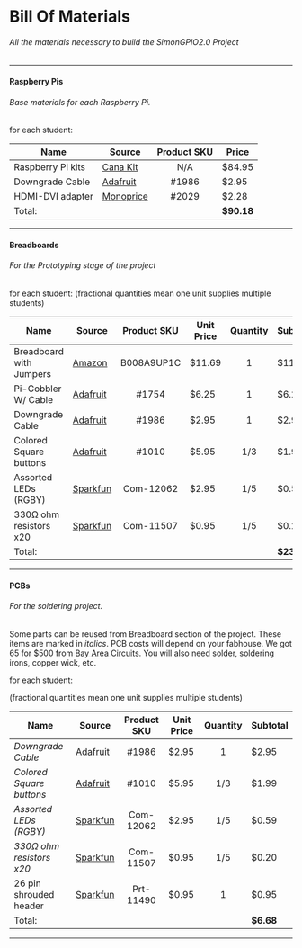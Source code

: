 Bill Of Materials
=================

###### All the materials necessary to build the SimonGPIO2.0 Project

--------------------------------------------------------------------

#### Raspberry Pis
###### Base materials for each Raspberry Pi.
for each student:

| Name              | Source         | Product SKU  | Price      |
| ----------------- | -------------- |:------------:| ---------- |
| Raspberry Pi kits | [Cana Kit][1]  |      N/A     | $84.95     |
| Downgrade Cable   | [Adafruit][2]  |     #1986    | $2.95      |
| HDMI-DVI adapter  | [Monoprice][3] |     #2029    | $2.28      |
| Total:            |                |              | **$90.18** |

[1]: http://www.canakit.com/raspberry-pi-starter-kit.html
[2]: https://www.adafruit.com/products/1986
[3]: http://www.monoprice.com/Product?c_id=104&cp_id=10419&cs_id=1041902&p_id=2029&seq=1&format=2

-----------------

#### Breadboards
###### For the Prototyping stage of the project
for each student:
(fractional quantities mean one unit supplies multiple students)

| Name                   | Source        | Product SKU  | Unit Price  | Quantity | Subtotal   |
| ---------------------- | ------------- |:------------:| ----------- |:--------:| ---------- |
| Breadboard with Jumpers| [Amazon][4]   |  B008A9UP1C  | $11.69      |     1    | $11.69     |
| Pi-Cobbler W/ Cable    | [Adafruit][5] |    #1754     | $6.25       |     1    | $6.25      |
| Downgrade Cable        | [Adafruit][6] |    #1986     | $2.95       |     1    | $2.95      |     
| Colored Square buttons | [Adafruit][7] |    #1010     | $5.95       |    1/3   | $1.99      |
| Assorted LEDs (RGBY)   | [Sparkfun][8] |   Com-12062  | $2.95       |    1/5   | $0.59      |
| 330Ω ohm resistors x20 | [Sparkfun][9] |   Com-11507  | $0.95       |    1/5   | $0.20      |
| Total:                 |               |              |             |          | **$23.67** |

[4]: http://www.amazon.com/microtivity-830-point-Experiment-Breadboard-Jumper/dp/B008A9UP1C
[5]: http://www.adafruit.com/products/1754
[6]: http://www.adafruit.com/products/1986
[7]: http://www.adafruit.com/products/1010
[8]: https://www.sparkfun.com/products/12062
[9]: https://www.sparkfun.com/products/11507

------------------

#### PCBs
###### For the soldering project.

 Some parts can be reused from Breadboard section of the project. These items are marked in *italics*. PCB costs will depend on your fabhouse. We got 65 for $500 from [Bay Area Circuits][11]. You will also need solder, soldering irons, copper wick, etc.
 
for each student:

(fractional quantities mean one unit supplies multiple students)


| Name                   | Source        | Product SKU  | Unit Price  | Quantity | Subtotal   |
| ---------------------- | ------------- |:------------:| ----------- |:--------:| ---------- |
|*Downgrade Cable*       | [Adafruit][6] |    #1986     | $2.95       |     1    | $2.95      |
|*Colored Square buttons*| [Adafruit][7] |    #1010     | $5.95       |    1/3   | $1.99      |
|*Assorted LEDs (RGBY)*  | [Sparkfun][8] |   Com-12062  | $2.95       |    1/5   | $0.59      |
|*330Ω ohm resistors x20*| [Sparkfun][9] |   Com-11507  | $0.95       |    1/5   | $0.20      |
| 26 pin shrouded header | [Sparkfun][10]|   Prt-11490  | $0.95       |     1    | $0.95      |
| Total:                 |               |              |             |          | **$6.68**  | 

[10]: https://www.sparkfun.com/products/11490
[11]: http://bayareacircuits.com

------------------
